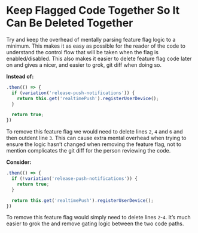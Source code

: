 # Keep Flagged Code Together So It Can Be Deleted Together

Try and keep the overhead of mentally parsing feature flag logic to a minimum. This makes it as easy as possible for the reader of the code to understand the control flow that will be taken when the flag is enabled/disabled. This also makes it easier to delete feature flag code later on and gives a nicer, and easier to grok, git diff when doing so.

**Instead of:**

```js
.then(() => {
  if (variation('release-push-notifications')) {
    return this.get('realtimePush').registerUserDevice();
  }

  return true;
})
```

To remove this feature flag we would need to delete lines `2`, `4` and `6` and then outdent line `3`. This can cause extra mental overhead when trying to ensure the logic hasn’t changed when removing the feature flag, not to mention complicates the git diff for the person reviewing the code.

**Consider:**

```js
.then(() => {
  if (!variation('release-push-notifications')) {
    return true;
  }

  return this.get('realtimePush').registerUserDevice();
})
```

To remove this feature flag would simply need to delete lines `2`-`4`. It’s much easier to grok the and remove gating logic between the two code paths.

